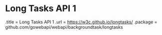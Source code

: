 # Long Tasks API 1

.title = Long Tasks API 1
.url = <https://w3c.github.io/longtasks/>
.package = github.com/gowebapi/webapi/backgroundtask/longtasks
